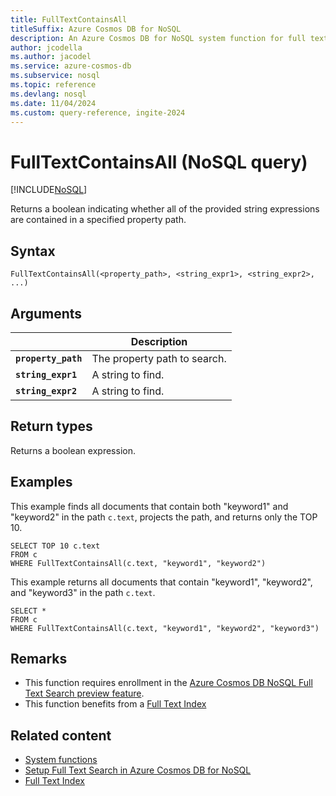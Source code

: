 ```yaml
---
title: FullTextContainsAll
titleSuffix: Azure Cosmos DB for NoSQL
description: An Azure Cosmos DB for NoSQL system function for full text search, finding all of the specified terms in a path.
author: jcodella
ms.author: jacodel
ms.service: azure-cosmos-db
ms.subservice: nosql
ms.topic: reference
ms.devlang: nosql
ms.date: 11/04/2024
ms.custom: query-reference, ingite-2024
---
```


# FullTextContainsAll (NoSQL query)

[!INCLUDE[NoSQL](../../includes/appliesto-nosql.md)]

Returns a boolean indicating whether all of the provided string expressions are contained in a specified property path.

## Syntax

```nosql
FullTextContainsAll(<property_path>, <string_expr1>, <string_expr2>, ...)  
```

## Arguments

| | Description |
| --- | --- |
| **`property_path`** | The property path to search. |
| **`string_expr1`** | A string to find. |
| **`string_expr2`** | A  string to find. |

## Return types

Returns a boolean expression.  

## Examples

This example finds all documents that contain both "keyword1" and "keyword2" in the path `c.text`, projects the path, and returns only the TOP 10.

```nosql
SELECT TOP 10 c.text
FROM c
WHERE FullTextContainsAll(c.text, "keyword1", "keyword2")
```

This example returns all documents that contain  "keyword1", "keyword2", and "keyword3" in the path `c.text`.

```nosql
SELECT *
FROM c
WHERE FullTextContainsAll(c.text, "keyword1", "keyword2", "keyword3") 
```

## Remarks

- This function requires enrollment in the [Azure Cosmos DB NoSQL Full Text Search preview feature](../../gen-ai/full-text-search.md).
- This function benefits from a [Full Text Index](../../index-policy.md)

## Related content

- [System functions](system-functions.yml)
- [Setup Full Text Search in Azure Cosmos DB for NoSQL](../../gen-ai/full-text-search.md)
- [Full Text Index](../../index-policy.md)
